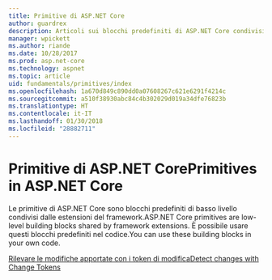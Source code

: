 ```yaml
---
title: Primitive di ASP.NET Core
author: guardrex
description: Articoli sui blocchi predefiniti di ASP.NET Core condivisi dalle estensioni del framework che è possibile usare nel codice.
manager: wpickett
ms.author: riande
ms.date: 10/28/2017
ms.prod: asp.net-core
ms.technology: aspnet
ms.topic: article
uid: fundamentals/primitives/index
ms.openlocfilehash: 1a670d849c890dd0a07608267c621e6291f4214c
ms.sourcegitcommit: a510f38930abc84c4b302029d019a34dfe76823b
ms.translationtype: HT
ms.contentlocale: it-IT
ms.lasthandoff: 01/30/2018
ms.locfileid: "28882711"
---
```

# <a name="primitives-in-aspnet-core"></a><span data-ttu-id="f1a16-103">Primitive di ASP.NET Core</span><span class="sxs-lookup"><span data-stu-id="f1a16-103">Primitives in ASP.NET Core</span></span>

<span data-ttu-id="f1a16-104">Le primitive di ASP.NET Core sono blocchi predefiniti di basso livello condivisi dalle estensioni del framework.</span><span class="sxs-lookup"><span data-stu-id="f1a16-104">ASP.NET Core primitives are low-level building blocks shared by framework extensions.</span></span> <span data-ttu-id="f1a16-105">È possibile usare questi blocchi predefiniti nel codice.</span><span class="sxs-lookup"><span data-stu-id="f1a16-105">You can use these building blocks in your own code.</span></span>

[<span data-ttu-id="f1a16-106">Rilevare le modifiche apportate con i token di modifica</span><span class="sxs-lookup"><span data-stu-id="f1a16-106">Detect changes with Change Tokens</span></span>](xref:fundamentals/primitives/change-tokens)

